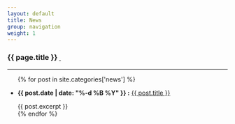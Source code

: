 ```yaml
---
layout: default
title: News
group: navigation
weight: 1
---
```


<h3>{{ page.title }} <a href="{{ site.baseurl }}/news/feed.atom"><i class="fa fa-rss"></i>&nbsp;</a></h3>

***

<ul class="list-group">
  {% for post in site.categories['news'] %}
    <li class="list-group-item">
      <p>
        <strong>{{ post.date | date: "%-d %B %Y" }} :</strong>
        <a href="{{ site.baseurl }}{{ post.url }}">{{ post.title }}</a>
      </p>
      {{ post.excerpt }}
    </li>
  {% endfor %}
</ul>
